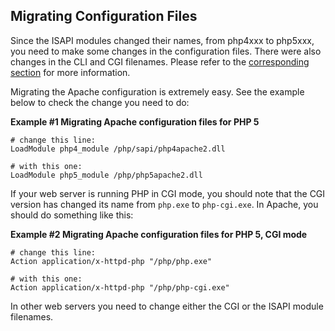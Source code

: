 Migrating Configuration Files
-----------------------------

Since the ISAPI modules changed their names, from php4xxx to php5xxx,
you need to make some changes in the configuration files. There were
also changes in the CLI and CGI filenames. Please refer to the
<a href="/migration5/cli-cgi.html" class="link">corresponding section</a>
for more information.

Migrating the Apache configuration is extremely easy. See the example
below to check the change you need to do:

**Example \#1 Migrating Apache configuration files for PHP 5**

``` apache-conf
# change this line:    
LoadModule php4_module /php/sapi/php4apache2.dll

# with this one:
LoadModule php5_module /php/php5apache2.dll
```

If your web server is running PHP in CGI mode, you should note that the
CGI version has changed its name from `php.exe` to `php-cgi.exe`. In
Apache, you should do something like this:

**Example \#2 Migrating Apache configuration files for PHP 5, CGI mode**

``` apache-conf
# change this line:    
Action application/x-httpd-php "/php/php.exe" 

# with this one:
Action application/x-httpd-php "/php/php-cgi.exe"
```

In other web servers you need to change either the CGI or the ISAPI
module filenames.
